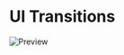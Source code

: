 # UI Transitions

![Preview](https://github.com/andremion/UI-Transitions/raw/master/assets/preview.gif)
